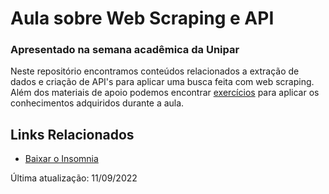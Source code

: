 # Aula sobre Web Scraping e API
### Apresentado na semana acadêmica da Unipar
Neste repositório encontramos conteúdos relacionados a extração de dados e criação de API's para aplicar uma busca feita com web scraping.<br>
Além dos materiais de apoio podemos encontrar [exercícios](https://github.com/euMts/aula_scraping_e_api/blob/main/Exercícios%20aula%201.ipynb) para aplicar os conhecimentos adquiridos durante a aula.<br>
## Links Relacionados
- [Baixar o Insomnia](https://insomnia.rest/download)<br>

Última atualização: 11/09/2022